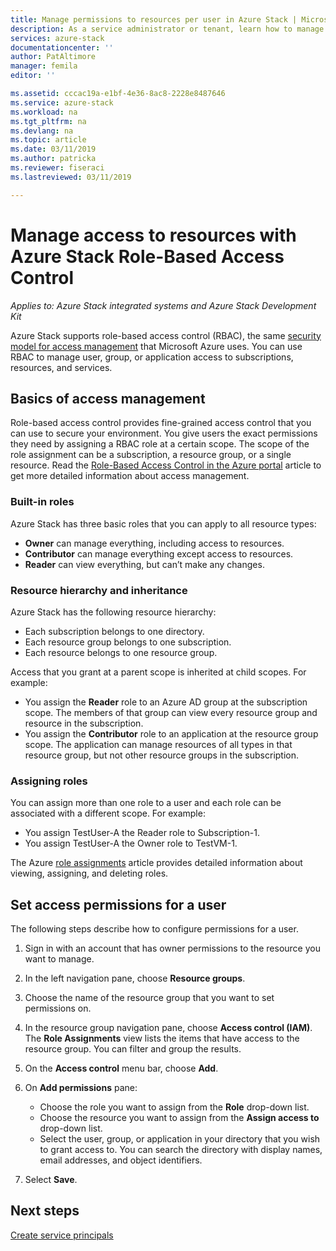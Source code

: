 ```yaml
---
title: Manage permissions to resources per user in Azure Stack | Microsoft Docs
description: As a service administrator or tenant, learn how to manage RBAC permissions.
services: azure-stack
documentationcenter: ''
author: PatAltimore
manager: femila
editor: ''

ms.assetid: cccac19a-e1bf-4e36-8ac8-2228e8487646
ms.service: azure-stack
ms.workload: na
ms.tgt_pltfrm: na
ms.devlang: na
ms.topic: article
ms.date: 03/11/2019
ms.author: patricka
ms.reviewer: fiseraci
ms.lastreviewed: 03/11/2019

---
```


# Manage access to resources with Azure Stack Role-Based Access Control

*Applies to: Azure Stack integrated systems and Azure Stack Development Kit*

Azure Stack supports role-based access control (RBAC), the same [security model for access management](https://docs.microsoft.com/azure/role-based-access-control/overview) that Microsoft Azure uses. You can use RBAC to manage user, group, or application access to subscriptions, resources, and services.

## Basics of access management

Role-based access control provides fine-grained access control that you can use to secure your environment. You give users the exact permissions they need by assigning a RBAC role at a certain scope. The scope of the role assignment can be a subscription, a resource group, or a single resource. Read the [Role-Based Access Control in the Azure portal](https://docs.microsoft.com/azure/role-based-access-control/overview) article to get more detailed information about access management.

### Built-in roles

Azure Stack has three basic roles that you can apply to all resource types:

* **Owner** can manage everything, including access to resources.
* **Contributor** can manage everything except access to resources.
* **Reader** can view everything, but can’t make any changes.

### Resource hierarchy and inheritance

Azure Stack has the following resource hierarchy:

* Each subscription belongs to one directory.
* Each resource group belongs to one subscription.
* Each resource belongs to one resource group.

Access that you grant at a parent scope is inherited at child scopes. For example:

* You assign the **Reader** role to an Azure AD group at the subscription scope. The members of that group can view every resource group and resource in the subscription.
* You assign the **Contributor** role to an application at the resource group scope. The application can manage resources of all types in that resource group, but not other resource groups in the subscription.

### Assigning roles

You can assign more than one role to a user and each role can be associated with a different scope. For example:

* You assign TestUser-A the Reader role to Subscription-1.
* You assign TestUser-A the Owner role to TestVM-1.

The Azure [role assignments](https://docs.microsoft.com/azure/role-based-access-control/role-assignments-portal) article provides detailed information about viewing, assigning, and deleting roles.

## Set access permissions for a user

The following steps describe how to configure permissions for a user.

1. Sign in with an account that has owner permissions to the resource you want to manage.
2. In the left navigation pane, choose **Resource groups**.
3. Choose the name of the resource group that you want to set permissions on.
4. In the resource group navigation pane, choose **Access control (IAM)**. The **Role Assignments** view lists the items that have access to the resource group. You can filter and group the results.
5. On the **Access control** menu bar, choose **Add**.
6. On **Add permissions** pane:

   * Choose the role you want to assign from the **Role** drop-down list.
   * Choose the resource you want to assign from the **Assign access to** drop-down list.
   * Select the user, group, or application in your directory that you wish to grant access to. You can search the directory with display names, email addresses, and object identifiers.

7. Select **Save**.

## Next steps

[Create service principals](azure-stack-create-service-principals.md)
